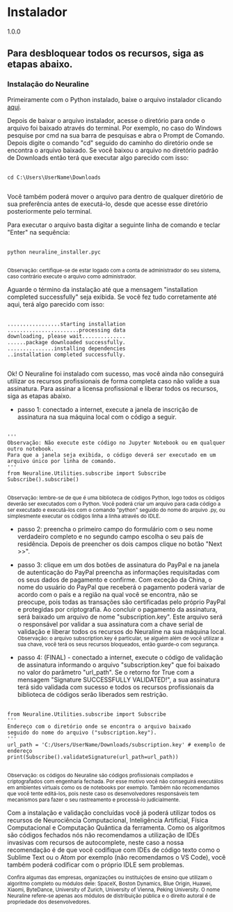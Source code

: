 # Instalador
1.0.0

## Para desbloquear todos os recursos, siga as etapas abaixo.

### Instalação do Neuraline

Primeiramente com o Python instalado, baixe o arquivo instalador clicando <a href="https://github.com/NeuralinePortuguese/Instalador/raw/main/neuraline_installer.pyc">aqui</a>.

Depois de baixar o arquivo instalador, acesse o diretório para onde o arquivo foi baixado através do terminal.
Por exemplo, no caso do Windows pesquise por cmd na sua barra de pesquisas e abra o Prompt de Comando.
Depois digite o comando "cd" seguido do caminho do diretório onde se encontra o arquivo baixado.
Se você baixou o arquivo no diretório padrão de Downloads então terá que executar algo parecido com isso:<br>
<pre>
  <code>
cd C:\Users\UserName\Downloads
  </code>
</pre>

Você também poderá mover o arquivo para dentro de qualquer diretório de sua preferência antes de executá-lo, desde que acesse esse diretório posteriormente pelo terminal.

Para executar o arquivo basta digitar a seguinte linha de comando e teclar "Enter" na sequência:<br>
<pre>
  <code>
python neuraline_installer.pyc
  </code>
</pre>
<sup>Observação: certifique-se de estar logado com a conta de administrador do seu sistema, caso contrário execute o arquivo como administrador.</sup><br>

Aguarde o término da instalação até que a mensagem "installation completed successfully" seja exibida.
Se você fez tudo corretamente até aqui, terá algo parecido com isso:

<pre>
  <code>
.................starting installation
.......................processing data
downloading, please wait..............
......package downloaded successfully.
...............installing dependencies
..installation completed successfully.
  </code>
</pre>

Ok! O Neuraline foi instalado com sucesso, mas você ainda não conseguirá utilizar os recursos profissionais de forma completa caso não valide a sua assinatura.
Para assinar a licensa profissional e liberar todos os recursos, siga as etapas abaixo.

* passo 1: conectado a internet, execute a janela de inscrição de assinatura na sua máquina local com o código a seguir.

<pre>
  <code>
'''
Observação: Não execute este código no Jupyter Notebook ou em qualquer outro notebook.
Para que a janela seja exibida, o código deverá ser executado em um arquivo único por linha de comando.
'''
from Neuraline.Utilities.subscribe import Subscribe
Subscribe().subscribe()
  </code>
</pre>
<sup>Observação: lembre-se de que é uma biblioteca de códigos Python, logo todos os códigos deverão ser executados com o Python.
Você poderá criar um arquivo para cada código a ser executado e executá-los com o comando "python" seguido do nome do arquivo .py,
ou simplesmente executar os códigos linha a linha através do IDLE.</sup><br>

* passo 2: preencha o primeiro campo do formulário com o seu nome verdadeiro completo e no segundo campo escolha o seu país de residência. Depois de preencher os dois campos clique no botão "Next >>".

* passo 3: clique em um dos botões de assinatura do PayPal e na janela de autenticação do PayPal preencha as informações requisitadas com os seus dados de pagamento e confirme.
Com exceção da China, o nome do usuário do PayPal que receberá o pagamento poderá variar de acordo com o país e a região na qual você se encontra, não se preocupe, pois todas as transações são certificadas pelo próprio PayPal e protegidas por criptografia.
Ao concluir o pagamento da assinatura, será baixado um arquivo de nome "subscription.key". Este arquivo será o responsável por validar a sua assinatura com a chave serial de validação e liberar todos os recursos do Neuraline na sua máquina local.<br>
<sup>Observação: o arquivo subscription.key é particular, se alguém além de você utilizar a sua chave, você terá os seus recursos bloqueados, então guarde-o com segurança.</sup><br>

* passo 4: (FINAL) - conectado a internet, execute o código de validação de assinatura informando o arquivo "subscription.key" que foi baixado no valor do parâmetro "url_path". 
Se o retorno for True com a mensagem "Signature SUCCESSFULLY VALIDATED!", a sua assinatura terá sido validada com sucesso e todos os recursos profissionais da biblioteca de códigos serão liberados sem restrição.

<pre>
  <code>
from Neuraline.Utilities.subscribe import Subscribe
'''
Endereço com o diretório onde se encontra o arquivo baixado
seguido do nome do arquivo ("subscription.key").
'''
url_path = 'C:/Users/UserName/Downloads/subscription.key' # exemplo de endereço
print(Subscribe().validateSignature(url_path=url_path))
  </code>
</pre>
<sup>Observação: os códigos do Neuraline são códigos profissionais compilados e criptografados com engenharia fechada.
Por esse motivo você não conseguirá executálos em ambientes virtuais como os de notebooks por exemplo.
Também não recomendamos que você tente editá-los, pois neste caso os desenvolvedores responsáveis tem mecanismos para fazer o seu rastreamento e processá-lo judicialmente.</sup><br>

Com a instalação e validação concluídas você já poderá utilizar todos os recursos de Neurociência Computacional, Inteligência Artificial, Física Computacional e Computação Quântica da ferramenta.
Como os algoritmos são códigos fechados nós não recomendamos a utilização de IDEs invasivas com recursos de autocomplete, 
neste caso a nossa recomendação é de que você codifique com IDEs de código texto como o Sublime Text ou o Atom por exemplo (não recomendamos o VS Code), 
você também poderá codificar com o próprio IDLE sem problemas.

<sub>Confira algumas das empresas, organizações ou instituições de ensino que utilizam o algoritmo completo ou módulos dele:
SpaceX, Boston Dynamics, Blue Origin, Huawei, Xiaomi, ByteDance, University of Zurich, University of Vienna, Peking University.
O nome Neuraline refere-se apenas aos módulos de distribuição pública e o direito autoral é de propriedade dos desenvolvedores.</sub>


